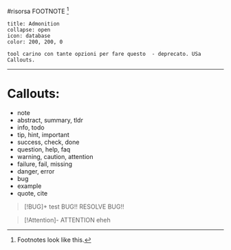 #risorsa 
FOOTNOTE [^1]
```ad-note
title: Admonition
collapse: open 
icon: database
color: 200, 200, 0

tool carino con tante opzioni per fare questo  - deprecato. USa Callouts. 
```


---
# Callouts: 
-   note
-   abstract, summary, tldr
-   info, todo
-   tip, hint, important
-   success, check, done
-   question, help, faq
-   warning, caution, attention
-   failure, fail, missing
-   danger, error
-   bug
-   example
-   quote, cite


> [!BUG]+ test 
>  BUG!! RESOLVE BUG!! 

>[!Attention]- ATTENTION
> eheh

[^1]: Footnotes look like this.
